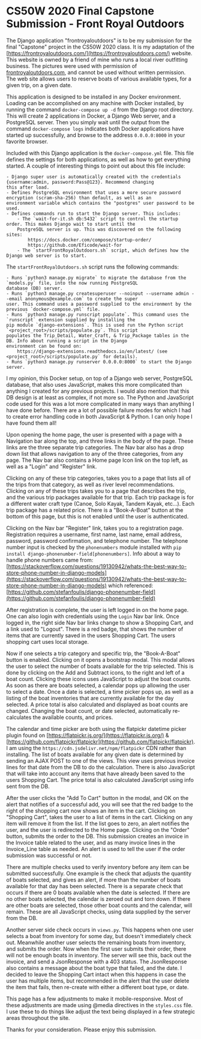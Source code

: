 # CS50W 2020 Final Capstone Submission - Front Royal Outdoors
 
The Django application "frontroyaloutdoors" is to be my submission for the final "Capstone" project in the CS50W 2020 class. It is my adaptation of the [https://frontroyaloutdoors.com/](https://frontroyaloutdoors.com/) website. This website is owned by a friend of mine who runs a local river outfitting business. The pictures were used with permission of [frontroyaloutdoors.com](https://frontroyaloutdoors.com/), and cannot be used without written permission. The web site allows users to reserve boats of various available types, for a given trip, on a given date.

This application is designed to be installed in any Docker environment. Loading can be accomplished on any machine with Docker installed, by running the command `docker-compose up -d` from the Django root directory. This will create 2 applications in Docker, a Django Web server, and a PostgreSQL server. Then you simply wait until the output from the command `docker-compose logs` indicates both Docker applications have started up successfully, and browse to the address `0.0.0.0:8000` in your favorite browser.

Included with this Django application is the `docker-compose.yml` file. This file defines the settings for both applications, as well as how to get everything started. A couple of interesting things to point out about this file include:

    - Django super user is automatically created with the credentials {username:admin, password:Pass@123}. Recommend changing 
    this after load.
    - Defines PostgreSQL environment that uses a more secure password encryption (scram-sha-256) than default, as well as an 
    environment variable which contains the "postgres" user password to be used.
    - Defines commands run to start the Django server. This includes:
        - The `wait-for-it.sh db:5432` script to control the startup order. This makes Django wait to start until the 
        PostgreSQL server is up. This was discovered on the following sites:
            https://docs.docker.com/compose/startup-order/
            https://github.com/Eficode/wait-for
        - The `startFrontRoyalOutdoors.sh` script, which defines how the Django web server is to start.
        
The `startFrontRoyalOutdoors.sh` script runs the following commands:
    
    - Runs `python3 manage.py migrate` to migrate the database from the `models.py` file, into the now running PostgreSQL 
    database (DB) server.
    - Runs `python3 manage.py createsuperuser --noinput --username admin --email anonymous@example.com` to create the super 
    user. This command uses a password supplied to the environment by the previous `docker-compose.yml` file.
    - Runs `python3 manage.py runscript populate`. This command uses the `runscript` extension supplied by installing the 
    pip module `django-extensions`. This is used run the Python script `<project_root>/scripts/populate.py`. This script 
    populates the Trip_Detail, Water_Craft, & Trip_Package tables in the DB. Info about running a script in the Django 
    environment can be found on:
        https://django-extensions.readthedocs.io/en/latest/ (see <project_root>/scripts/populate.py` for details).
    - Runs `python3 manage.py runserver 0.0.0.0:8000` to start the Django server.
    
I my opinion, this Docker setup, on top of a Django web server, PostgreSQL database, that also uses JavaScript, makes this more complicated than anything I created for any previous projects. I would also mention that this DB design is at least as complex, if not more so. The Python and JavaScript code used for this was a lot more complicated in many ways than anything I have done before. There are a lot of possible failure modes for which I had to create error handling code in both JavaScript & Python. I can only hope I have found them all!

Upon opening the home page, the user is presented with a page with a Navigation bar along the top, and three links in the body of the page. These links are the three separate trip categories. The Nav bar also has a drop down list that allows navigation to any of the three categories, from any page. The Nav bar also contains a Home page Icon link on the top left, as well as a "Login" and "Register" link.

Clicking on any of these trip categories, takes you to a page that lists all of the trips from that category, as well as river level recommendations. Clicking on any of these trips takes you to a page that describes the trip, and the various trip packages available for that trip. Each trip package is for a different water craft type (Canoe, Solo Kayak, Tandem Kayak, etc...). Each trip package has a related price. There is a "Book-A-Boat" button at the bottom of this page, but this is not enabled until the user is authenticated.

Clicking on the Nav bar "Register" link, takes you to a registration page. Registration requires a username, first name, last name, email address, password, password confirmation, and telephone number. The telephone number input is checked by the `phonenumbers` module installed with `pip install django-phonenumber-field[phonenumbers]`. Info about a way to handle phone numbers came from:
    [https://stackoverflow.com/questions/19130942/whats-the-best-way-to-store-phone-number-in-django-models](https://stackoverflow.com/questions/19130942/whats-the-best-way-to-store-phone-number-in-django-models)  which referenced: 
    [https://github.com/stefanfoulis/django-phonenumber-field](https://github.com/stefanfoulis/django-phonenumber-field)

After registration is complete, the user is left logged in on the home page. One can also login with credentials using the `Login` Nav bar link. Once logged in, the right side Nav bar links change to show a Shopping Cart, and a link used to "Logout". There is a red badge, that shows the number of items that are currently saved in the users Shopping Cart. The users shopping cart uses local storage.

Now if one selects a trip category and specific trip, the "Book-A-Boat" button is enabled. Clicking on it opens a bootstrap modal. This modal allows the user to select the number of boats available for the trip selected. This is done by clicking on the Add and Subtract icons, to the right and left of a boat count. Clicking these icons uses JavaScript to adjust the boat counts. As soon as there are boats selected, a calendar pops up allowing the user to select a date. Once a date is selected, a time picker pops up, as well as a listing of the boat inventories that are currently available for the day selected. A price total is also calculated and displayed as boat counts are changed. Changing the boat count, or date selected, automatically re-calculates the available counts, and prices.

The calendar and time picker are both using the flatpickr datetime picker plugin found on [https://flatpickr.js.org/](https://flatpickr.js.org/) &  [https://github.com/flatpickr/flatpickr](https://github.com/flatpickr/flatpickr). I am using the `https://cdn.jsdelivr.net/npm/flatpickr` CDN rather than installing. The list of boats available for any given date is determined by sending an AJAX POST to one of the views. This view uses previous invoice lines for that date from the DB to do the calculation. There is also JavaScript that will take into account any items that have already been saved to the users Shopping Cart. The price total is also calculated JavaScript using info sent from the DB.

After the user clicks the "Add To Cart" button in the modal, and OK on the alert that notifies of a successful add, you will see that the red badge to the right of the shopping cart now shows an item in the cart. Clicking on "Shopping Cart", takes the user to a list of items in the cart. Clicking on any item will remove it from the list. If the list goes to zero, an alert notifies the user, and the user is redirected to the Home page. Clicking on the "Order" button, submits the order to the DB. This submission creates an invoice in the Invoice table related to the user, and as many invoice lines in the Invoice_Line table as needed. An alert is used to tell the user if the order submission was successful or not.

There are multiple checks used to verify inventory before any item can be submitted successfully. One example is the check that adjusts the quantity of boats selected, and gives an alert, if more than the number of boats available for that day has been selected. There is a separate check that occurs if there are 0 boats available when the date is selected. If there are no other boats selected, the calendar is zeroed out and torn down. If there are other boats are selected, those other boat counts and the calendar, will remain. These are all JavaScript checks, using data supplied by the server from the DB.

Another server side check occurs in `views.py`. This happens when one user selects a boat from inventory for some day, but doesn't immediately check out. Meanwhile another user selects the remaining boats from inventory, and submits the order. Now when the first user submits their order, there will not be enough boats in inventory. The server will see this, back out the invoice, and send a JsonResponse with a 403 status. The JsonResponse also contains a message about the boat type that failed, and the date. I decided to leave the Shopping Cart intact when this happens in case the user has multiple items, but recommended in the alert that the user delete the item that fails, then re-create with either a different boat type, or date.

This page has a few adjustments to make it mobile-responsive. Most of these adjustments are made using @media directives in the `styles.css` file. I use these to do things like adjust the text being displayed in a few strategic areas throughout the site.

Thanks for your consideration. Please enjoy this submission.

